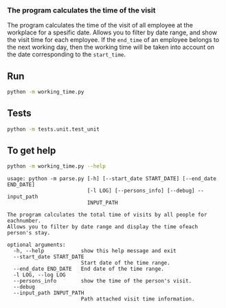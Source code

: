 ### The program calculates the time of the visit


The program calculates the time of the visit of all employee at the workplace for a spesific
date. Allows you to filter by date range, and show the visit time for each employee. If the
`end_time` of an employee belongs to the next working day, then the working time will be taken
into account on the date corresponding to the `start_time`.

## Run

```bash
python -m working_time.py
```
## Tests
```bash
python -m tests.unit.test_unit
```

## To get help

```bash
python -m working_time.py --help
```
```
usage: python -m parse.py [-h] [--start_date START_DATE] [--end_date END_DATE]
                          [-l LOG] [--persons_info] [--debug] --input_path
                          INPUT_PATH

The program calculates the total time of visits by all people for eachnumber.
Allows you to filter by date range and display the time ofeach person's stay.

optional arguments:
  -h, --help            show this help message and exit
  --start_date START_DATE
                        Start date of the time range.
  --end_date END_DATE   End date of the time range.
  -l LOG, --log LOG
  --persons_info        show the time of the person's visit.
  --debug
  --input_path INPUT_PATH
                        Path attached visit time information.
```